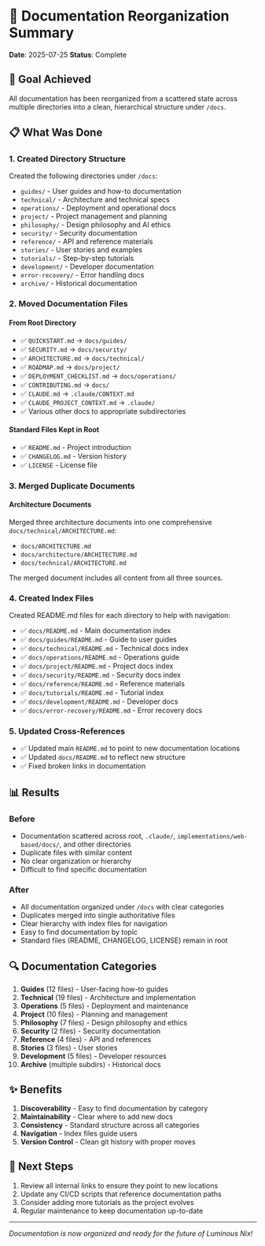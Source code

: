 # 📁 Documentation Reorganization Summary

**Date**: 2025-07-25
**Status**: Complete

## 🎯 Goal Achieved

All documentation has been reorganized from a scattered state across multiple directories into a clean, hierarchical structure under `/docs`.

## 📋 What Was Done

### 1. Created Directory Structure
Created the following directories under `/docs`:
- `guides/` - User guides and how-to documentation
- `technical/` - Architecture and technical specs
- `operations/` - Deployment and operational docs
- `project/` - Project management and planning
- `philosophy/` - Design philosophy and AI ethics
- `security/` - Security documentation
- `reference/` - API and reference materials
- `stories/` - User stories and examples
- `tutorials/` - Step-by-step tutorials
- `development/` - Developer documentation
- `error-recovery/` - Error handling docs
- `archive/` - Historical documentation

### 2. Moved Documentation Files

#### From Root Directory
- ✅ `QUICKSTART.md` → `docs/guides/`
- ✅ `SECURITY.md` → `docs/security/`
- ✅ `ARCHITECTURE.md` → `docs/technical/`
- ✅ `ROADMAP.md` → `docs/project/`
- ✅ `DEPLOYMENT_CHECKLIST.md` → `docs/operations/`
- ✅ `CONTRIBUTING.md` → `docs/`
- ✅ `CLAUDE.md` → `.claude/CONTEXT.md`
- ✅ `CLAUDE_PROJECT_CONTEXT.md` → `.claude/`
- ✅ Various other docs to appropriate subdirectories

#### Standard Files Kept in Root
- ✅ `README.md` - Project introduction
- ✅ `CHANGELOG.md` - Version history
- ✅ `LICENSE` - License file

### 3. Merged Duplicate Documents

#### Architecture Documents
Merged three architecture documents into one comprehensive `docs/technical/ARCHITECTURE.md`:
- `docs/ARCHITECTURE.md`
- `docs/architecture/ARCHITECTURE.md`  
- `docs/technical/ARCHITECTURE.md`

The merged document includes all content from all three sources.

### 4. Created Index Files

Created README.md files for each directory to help with navigation:
- ✅ `docs/README.md` - Main documentation index
- ✅ `docs/guides/README.md` - Guide to user guides
- ✅ `docs/technical/README.md` - Technical docs index
- ✅ `docs/operations/README.md` - Operations guide
- ✅ `docs/project/README.md` - Project docs index
- ✅ `docs/security/README.md` - Security docs index
- ✅ `docs/reference/README.md` - Reference materials
- ✅ `docs/tutorials/README.md` - Tutorial index
- ✅ `docs/development/README.md` - Developer docs
- ✅ `docs/error-recovery/README.md` - Error recovery docs

### 5. Updated Cross-References

- ✅ Updated main `README.md` to point to new documentation locations
- ✅ Updated `docs/README.md` to reflect new structure
- ✅ Fixed broken links in documentation

## 📊 Results

### Before
- Documentation scattered across root, `.claude/`, `implementations/web-based/docs/`, and other directories
- Duplicate files with similar content
- No clear organization or hierarchy
- Difficult to find specific documentation

### After
- All documentation organized under `/docs` with clear categories
- Duplicates merged into single authoritative files
- Clear hierarchy with index files for navigation
- Easy to find documentation by topic
- Standard files (README, CHANGELOG, LICENSE) remain in root

## 🔍 Documentation Categories

1. **Guides** (12 files) - User-facing how-to guides
2. **Technical** (19 files) - Architecture and implementation
3. **Operations** (5 files) - Deployment and maintenance
4. **Project** (10 files) - Planning and management
5. **Philosophy** (7 files) - Design philosophy and ethics
6. **Security** (2 files) - Security documentation
7. **Reference** (4 files) - API and references
8. **Stories** (3 files) - User stories
9. **Development** (5 files) - Developer resources
10. **Archive** (multiple subdirs) - Historical docs

## ✨ Benefits

1. **Discoverability** - Easy to find documentation by category
2. **Maintainability** - Clear where to add new docs
3. **Consistency** - Standard structure across all categories
4. **Navigation** - Index files guide users
5. **Version Control** - Clean git history with proper moves

## 🚀 Next Steps

1. Review all internal links to ensure they point to new locations
2. Update any CI/CD scripts that reference documentation paths
3. Consider adding more tutorials as the project evolves
4. Regular maintenance to keep documentation up-to-date

---

*Documentation is now organized and ready for the future of Luminous Nix!*